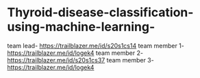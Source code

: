 # Thyroid-disease-classification-using-machine-learning-

team lead- https://trailblazer.me/id/s20s1cs14
team member 1-https://trailblazer.me/id/logek4
team member 2-https://trailblazer.me/id/s20s1cs37
team member 3-https://trailblazer.me/id/logek4
